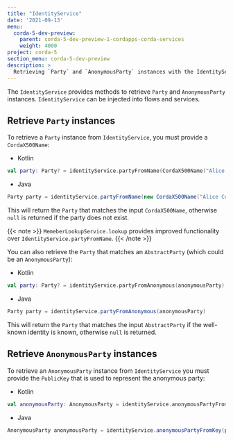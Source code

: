 ```yaml
---
title: "IdentityService"
date: '2021-09-13'
menu:
  corda-5-dev-preview:
    parent: corda-5-dev-preview-1-cordapps-corda-services
    weight: 4000
project: corda-5
section_menu: corda-5-dev-preview
description: >
  Retrieving `Party` and `AnonymousParty` instances with the IdentityService.
---
```


The `IdentityService` provides methods to retrieve `Party` and `AnonymousParty` instances. `IdentityService` can be injected into flows and services.

## Retrieve `Party` instances

To retrieve a `Party` instance from `IdentityService`, you must provide a `CordaX500Name`:

- Kotlin

```kotlin
val party: Party? = identityService.partyFromName(CordaX500Name("Alice Corp", "Madrid", "ES"))
```

- Java

```java
Party party = identityService.partyFromName(new CordaX500Name("Alice Corp", "Madrid", "ES"))
```

This will return the `Party` that matches the input `CordaX500Name`, otherwise `null` is returned if the party does not exist.

{{< note >}}
`MemeberLookupService.lookup` provides improved functionality over `IdentityService.partyFromName`.
{{< /note >}}

You can also retrieve the `Party` that matches an `AbstractParty` (which could be an `AnonymousParty`):

- Kotlin

```kotlin
val party: Party? = identityService.partyFromAnonymous(anonymousParty)
```

- Java

```java
Party party = identityService.partyFromAnonymous(anonymousParty)
```

This will return the `Party` that matches the input `AbstractParty` if the well-known identity is known, otherwise `null` is returned.

## Retrieve `AnonymousParty` instances

To retrieve an `AnonymousParty` instance from `IdentityService` you must provide the `PublicKey` that is used to represent the anonymous party:

- Kotlin

```kotlin
val anonymousParty: AnonymousParty = identityService.anonymousPartyFromKey(publicKey)
```

- Java

```java
AnonymousParty anonymousParty = identityService.anonymousPartyFromKey(publicKey)
```
